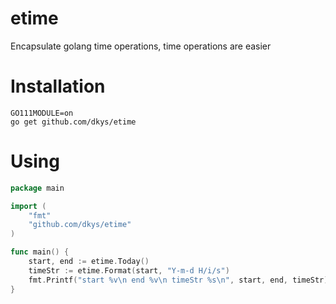 # etime

Encapsulate golang time operations, time operations are easier

# Installation

````
GO111MODULE=on
go get github.com/dkys/etime
````

# Using

```go
package main

import (
	"fmt"
	"github.com/dkys/etime"
)

func main() {
	start, end := etime.Today()
	timeStr := etime.Format(start, "Y-m-d H/i/s")
	fmt.Printf("start %v\n end %v\n timeStr %s\n", start, end, timeStr)
}

```